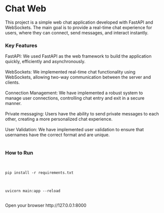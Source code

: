<h1> Chat Web </h1>

<p1>This project is a simple web chat application developed with FastAPI and WebSockets. The main goal is to provide a real-time chat experience for users, where they can connect, send messages, and interact instantly.</p1>

<h3>Key Features</h3>
<p1> FastAPI: We used FastAPI as the web framework to build the application quickly, efficiently and asynchronously.</p1><br><br>
<p1>WebSockets: We implemented real-time chat functionality using WebSockets, allowing two-way communication between the server and clients.</p1><br><br>
<p1> Connection Management: We have implemented a robust system to manage user connections, controlling chat entry and exit in a secure manner.</p1><br><br>
<p1>Private messaging: Users have the ability to send private messages to each other, creating a more personalized chat experience.</p1><br><br>
<p1>User Validation: We have implemented user validation to ensure that usernames have the correct format and are unique.</p1><br><br>


<h3>How to Run</h3><br>

    pip install -r requirements.txt

<br> 
      
    uvicorn main:app --reload


<br>
Open your browser http://127.0.0.1:8000
